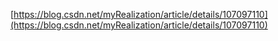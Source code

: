 [https://blog.csdn.net/myRealization/article/details/107097110](https://blog.csdn.net/myRealization/article/details/107097110)

